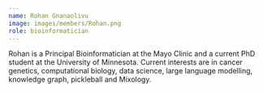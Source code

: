 ```yaml
---
name: Rohan Gnanaolivu
image: images/members/Rohan.png
role: bioinformatician
---
```

Rohan is a Principal Bioinformatician at the Mayo Clinic and a current PhD student at the University of Minnesota. Current interests are in cancer genetics, computational biology, data science, large language modelling, knowledge graph, pickleball and Mixology.
